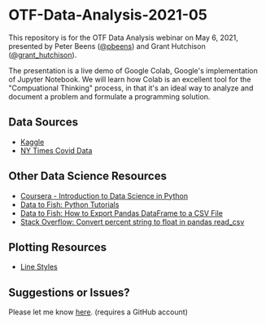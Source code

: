 # OTF-Data-Analysis-2021-05

This repository is for the OTF Data Analysis webinar on May 6, 2021, presented by Peter Beens ([@pbeens](https://twitter.com/pbeens)) and Grant Hutchison ([@grant_hutchison](https://twitter.com/grant_hutchison)).

The presentation is a live demo of Google Colab, Google's implementation of Jupyter Notebook. We will learn how Colab is an excellent tool for the "Compuational Thinking" process, in that it's an ideal way to analyze and document a problem and formulate a programming solution.

## Data Sources

- [Kaggle](https://www.kaggle.com/)
- [NY Times Covid Data](https://github.com/nytimes/covid-19-data)

## Other Data Science Resources

- [Coursera - Introduction to Data Science in Python](https://www.coursera.org/learn/python-data-analysis)
- [Data to Fish: Python Tutorials](https://datatofish.com/python-tutorials/)
- [Data to Fish: How to Export Pandas DataFrame to a CSV File](https://datatofish.com/export-dataframe-to-csv/)
- [Stack Overflow: Convert percent string to float in pandas read_csv](https://stackoverflow.com/questions/25669588/convert-percent-string-to-float-in-pandas-read-csv)

## Plotting Resources

- [Line Styles](https://matplotlib.org/3.0.3/gallery/lines_bars_and_markers/line_styles_reference.html)

## Suggestions or Issues?

Please let me know [here](https://github.com/pbeens/OTF-Data-Analysis-2021-05/issues). (requires a GitHub account)
